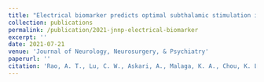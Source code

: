 ```yaml
---
title: "Electrical biomarker predicts optimal subthalamic stimulation in Parkinson’s disease"
collection: publications
permalink: /publication/2021-jnnp-electrical-biomarker
excerpt: ''
date: 2021-07-21
venue: 'Journal of Neurology, Neurosurgery, & Psychiatry'
paperurl: ''
citation: 'Rao, A. T., Lu, C. W., Askari, A., Malaga, K. A., Chou, K. L., & Patil, P. G. (2021). &quot;Electrical biomarker predicts optimal subthalamic stimulation in Parkinson’s disease.&quot; <i>Journal of Neurology, Neurosurgery, & Psychiatry</i>. IN REVIEW.'
---
```

<!-- This paper is about the number 1. The number 2 is left for future work.

[Download paper here](http://academicpages.github.io/files/paper1.pdf)

Recommended citation: Your Name, You. (2009). "Paper Title Number 1." <i>Journal 1</i>. 1(1). -->